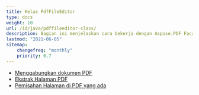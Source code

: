 ```yaml
---
title: Kelas PdfFileEditor
type: docs
weight: 10
url: /id/java/pdffileeditor-class/
description: Bagian ini menjelaskan cara bekerja dengan Aspose.PDF Facades menggunakan kelas PdfFileEditor.
lastmod: "2021-06-05"
sitemap:
    changefreq: "monthly"
    priority: 0.7
---
```


- [Menggabungkan dokumen PDF](/pdf/id/java/concatenate-pdf-documents/)
- [Ekstrak Halaman PDF](/pdf/id/java/extract-pdf-pages/)
- [Pemisahan Halaman di PDF yang ada](/pdf/id/java/page-break-in-existing-pdf/)